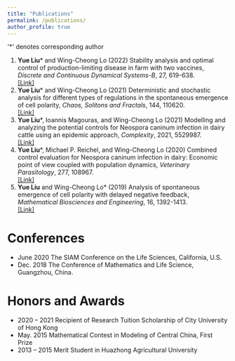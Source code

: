 ```yaml
---
title: "Publications"
permalink: /publications/
author_profile: true
---
```

'*' denotes corresponding author
1. <b>Yue Liu</b>* and Wing-Cheong Lo (2022) Stability analysis and optimal control of production-limiting disease in farm with two vaccines, <i>Discrete and Continuous Dynamical Systems-B</i>, 27, 619-638. <br>
[[Link]](https://doi.org/10.3934/dcdsb.2021058)
2. <b>Yue Liu</b>* and Wing-Cheong Lo (2021) Deterministic and stochastic analysis for different types of regulations in the spontaneous emergence of cell polarity,  <i>Chaos, Solitons and Fractals</i>, 144, 110620. <br>
[[Link]](https://doi.org/10.1016/j.chaos.2020.110620)
3. <b>Yue Liu</b>*, Ioannis Magouras, and Wing-Cheong Lo (2021) Modelling and analyzing the potential controls for Neospora caninum infection in dairy cattle using an epidemic approach,  <i>Complexity</i>, 2021, 5529987. <br>
[[Link]](https://doi.org/10.1155/2021/5529987)
4. <b>Yue Liu</b>*, Michael P. Reichel, and Wing-Cheong Lo (2020) Combined control evaluation for Neospora caninum infection in dairy: Economic point of view coupled with population dynamics,  <i>Veterinary Parasitology</i>, 277, 108967. <br>
[[Link]](https://doi.org/10.1016/j.vetpar.2019.108967)
5. <b>Yue Liu</b> and Wing-Cheong Lo* (2019) Analysis of spontaneous emergence of cell polarity with delayed negative feedback,  <i>Mathematical Biosciences and Engineering</i>, 16, 1392-1413. <br>
[[Link]](https://doi.org/10.3934/mbe.2019068)

# Conferences
* June 2020 The SIAM Conference on the Life Sciences, California, U.S.
* Dec. 2018 The Conference of Mathematics and Life Science, Guangzhou, China.

# Honors and Awards
* 2020 – 2021 Recipient of Research Tuition Scholarship of City University of Hong Kong
* May. 2015 Mathematical Contest in Modeling of Central China, First Prize
* 2013 – 2015 Merit Student in Huazhong Agricultural University

